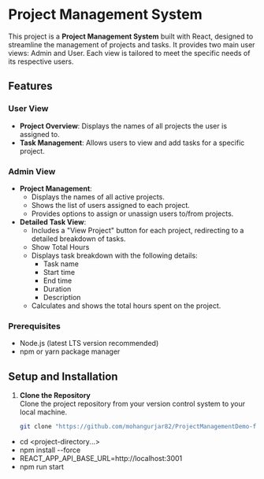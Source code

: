 # Project Management System

This project is a **Project Management System** built with React, designed to streamline the management of projects and tasks. It provides two main user views: Admin and User. Each view is tailored to meet the specific needs of its respective users.

## Features

### User View

- **Project Overview**: Displays the names of all projects the user is assigned to.
- **Task Management**: Allows users to view and add tasks for a specific project.

### Admin View

- **Project Management**:
  - Displays the names of all active projects.
  - Shows the list of users assigned to each project.
  - Provides options to assign or unassign users to/from projects.
- **Detailed Task View**:
  - Includes a "View Project" button for each project, redirecting to a detailed breakdown of tasks.
  - Show Total Hours
  - Displays task breakdown with the following details:
    - Task name
    - Start time
    - End time
    - Duration
    - Description
  - Calculates and shows the total hours spent on the project.

### Prerequisites

- Node.js (latest LTS version recommended)
- npm or yarn package manager

## Setup and Installation

1. **Clone the Repository**  
   Clone the project repository from your version control system to your local machine.

   ```bash
   git clone "https://github.com/mohangurjar82/ProjectManagementDemo-frontend.git"
   ```

- cd <project-directory...>
- npm install --force
- REACT_APP_API_BASE_URL=http://localhost:3001
- npm run start
